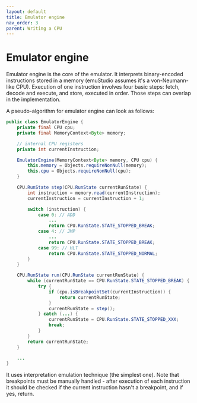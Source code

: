 ```yaml
---
layout: default
title: Emulator engine
nav_order: 3
parent: Writing a CPU
---
```


# Emulator engine

Emulator engine is the core of the emulator. It interprets binary-encoded instructions stored in a memory (emuStudio assumes it's a von-Neumann-like CPU). Execution of one instruction
involves four basic steps: fetch, decode and execute, and store, executed in order. Those steps can overlap in the implementation.

A pseudo-algorithm for emulator engine can look as follows:

```java
public class EmulatorEngine {
    private final CPU cpu;
    private final MemoryContext<Byte> memory;

    // internal CPU registers
    private int currentInstruction;

    EmulatorEngine(MemoryContext<Byte> memory, CPU cpu) {
        this.memory = Objects.requireNonNull(memory);
        this.cpu = Objects.requireNonNull(cpu);
    }

    CPU.RunState step(CPU.RunState currentRunState) {
        int instruction = memory.read(currentInstruction);
        currentInstruction = currentInstruction + 1;

        switch (instruction) {
            case 0: // ADD
                ...
                return CPU.RunState.STATE_STOPPED_BREAK;
            case 4: // JMP
                ...
                return CPU.RunState.STATE_STOPPED_BREAK;
            case 99: // HLT
                return CPU.RunState.STATE_STOPPED_NORMAL;
        }
    }

    CPU.RunState run(CPU.RunState currentRunState) {
        while (currentRunState == CPU.RunState.STATE_STOPPED_BREAK) {
            try {
                if (cpu.isBreakpointSet(currentInstruction)) {
                    return currentRunState;
                }
                currentRunState = step();
            } catch (...) {
                currentRunState = CPU.RunState.STATE_STOPPED_XXX;
                break;
            }
        }
        return currentRunState;
    }

    ...
}
```

It uses interpretation emulation technique (the simplest one). Note that breakpoints must be manually handled - after execution of each instruction it should be checked if the current instruction hasn't a breakpoint, and if yes, return. 
